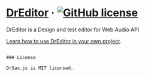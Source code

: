 
# [DrEditor](http://antaresax.cafe24.com/editor/boots.html)  &middot; [![GitHub license](https://img.shields.io/badge/license-MIT-blue.svg)](http://antaresax.cafe24.com/editor/boots.html)

DrEditor is a  Design and test editor for Web Audio API


[Learn how to use DrEditor in your own project](http://antaresax.cafe24.com/editor/boots.html).

```

### License

DrSax.js is MIT licensed.


